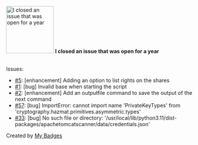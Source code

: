 <img src="https://my-badges.github.io/my-badges/old-issue-1.png" alt="I closed an issue that was open for a year" title="I closed an issue that was open for a year" width="128">
<strong>I closed an issue that was open for a year</strong>
<br><br>

Issues:

- <a href="https://github.com/p0dalirius/FindUncommonShares/issues/5">#5</a>: [enhancement] Adding an option to list rights on the shares
- <a href="https://github.com/p0dalirius/ldapconsole/issues/1">#1</a>: [bug] Invalid base when starting the script
- <a href="https://github.com/p0dalirius/ldapconsole/issues/2">#2</a>: [enhancement] Add an outputfile command to save the output of the next command
- <a href="https://github.com/login-securite/DonPAPI/issues/57">#57</a>: [bug] ImportError: cannot import name 'PrivateKeyTypes' from 'cryptography.hazmat.primitives.asymmetric.types'
- <a href="https://github.com/p0dalirius/ApacheTomcatScanner/issues/33">#33</a>: [bug] No such file or directory: '/usr/local/lib/python3.11/dist-packages/apachetomcatscanner/data/credentials.json'


Created by <a href="https://github.com/my-badges/my-badges">My Badges</a>